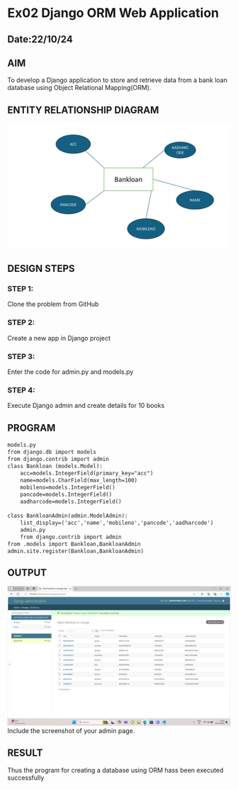 # Ex02 Django ORM Web Application
## Date:22/10/24 

## AIM
To develop a Django application to store and retrieve data from a bank loan database using Object Relational Mapping(ORM).

## ENTITY RELATIONSHIP DIAGRAM
![alt text](<PRES 3-2.jpg>)


## DESIGN STEPS

### STEP 1:
Clone the problem from GitHub

### STEP 2:
Create a new app in Django project

### STEP 3:
Enter the code for admin.py and models.py

### STEP 4:
Execute Django admin and create details for 10 books

## PROGRAM
```
models.py
from django.db import models
from django.contrib import admin
class Bankloan (models.Model):
    acc=models.IntegerField(primary_key="acc")
    name=models.CharField(max_length=100)
    mobileno=models.IntegerField()
    pancode=models.IntegerField()
    aadharcode=models.IntegerField()

class BankloanAdmin(admin.ModelAdmin):
    list_display=('acc','name','mobileno','pancode','aadharcode')
    admin.py
    from django.contrib import admin
from .models import Bankloan,BankloanAdmin
admin.site.register(Bankloan,BankloanAdmin)
```
## OUTPUT
![alt text](<Screenshot (2).png>)
Include the screenshot of your admin page.


## RESULT
Thus the program for creating a database using ORM hass been executed successfully
